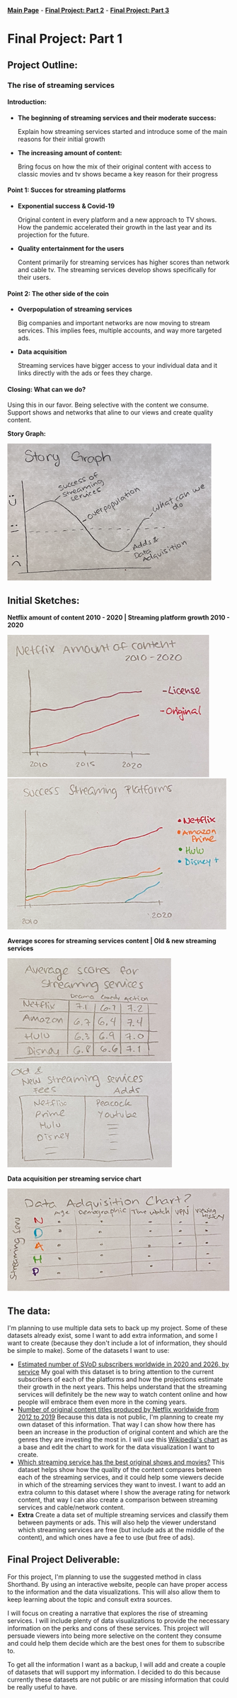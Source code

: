 [**Main Page**](https://sandrac1996.github.io/Cota_Portfolio/) - [**Final Project: Part 2**](https://sandrac1996.github.io/Cota_Portfolio/FP2.html) - [**Final Project: Part 3**](https://sandrac1996.github.io/Cota_Portfolio/FP3.html)

# Final Project: **Part 1**

## Project Outline:

### The rise of streaming services

#### Introduction:
 
 - **The beginning of streaming services and their moderate success:**
      
      Explain how streaming services started and introduce some of the main reasons for their initial growth
      
 - **The increasing amount of content:**
      
      Bring focus on how the mix of their original content with access to classic movies and tv shows became a key reason for their progress
        
#### Point 1: **Succes for streaming platforms**
    
 - **Exponential success & Covid-19**
        
   Original content in every platform and a new approach to TV shows. How the pandemic accelerated their growth in the last year and its projection for the future.
        
 - **Quality entertainment for the users**
        
   Content primarily for streaming services has higher scores than network and cable tv. The streaming services develop shows specifically for their users.
        
#### Point 2: **The other side of the coin**
    
  - **Overpopulation of streaming services**

    Big companies and important networks are now moving to stream services. This implies fees, multiple accounts, and way more targeted ads.
    
 - **Data acquisition**

    Streaming services have bigger access to your individual data and it links directly with the ads or fees they charge.
        
#### Closing: **What can we do?**
    
   Using this in our favor. Being selective with the content we consume.
   Support shows and networks that aline to our views and create quality content. 
   
**Story Graph:**

![Picture](P1_06.png)
        
## Initial Sketches:

   **Netflix amount of content 2010 - 2020           |              Streaming platform growth 2010 - 2020**
   
   ![Picture](P1_01.png)                      ![Picture](P1_02.png)
   
   **Average scores for streaming services content         |       Old & new streaming services**
   
   ![Picture](P1_03.png)                        ![Picture](P1_04.png)
   
  **Data acquisition per streaming service chart**
   
   ![Picture](P1_05.png)
 
## The data: 
I'm planning to use multiple data sets to back up my project. Some of these datasets already exist, some I want to add extra information, and some I want to create (because they don't include a lot of information, they should be simple to make).
Some of the datasets I want to use:
 - [Estimated number of SVoD subscribers worldwide in 2020 and 2026, by service](https://www.statista.com/statistics/1052770/global-svod-subscriber-count-by-platform/)
My goal with this dataset is to bring attention to the current subscribers of each of the platforms and how the projections estimate their growth in the next years. This helps understand that the streaming services will definitely be the new way to watch content online and how people will embrace them even more in the coming years.
 - [Number of original content titles produced by Netflix worldwide from 2012 to 2019](https://www.statista.com/statistics/883491/netflix-original-content-titles/)
Because this data is not public, I'm planning to create my own dataset of this information. That way I can show how there has been an increase in the production of original content and which are the genres they are investing the most in. I will use this [Wikipedia's chart](https://en.wikipedia.org/wiki/List_of_Netflix_original_programming) as a base and edit the chart to work for the data visualization I want to create. 
 - [Which streaming service has the best original shows and movies?](https://www.allconnect.com/blog/ranking-best-original-content-streaming)
This dataset helps show how the quality of the content compares between each of the streaming services, and it could help some viewers decide in which of the streaming services they want to invest. I want to add an extra column to this dataset where I show the average rating for network content, that way I can also create a comparison between streaming services and cable/network content.
 - **Extra** Create a data set of multiple streaming services and classify them between payments or ads. This will also help the viewer understand which streaming services are free (but include ads at the middle of the content), and which ones have a fee to use (but free of ads). 

   
## Final Project Deliverable:

For this project, I'm planning to use the suggested method in class Shorthand. By using an interactive website, people can have proper access to the information and the data visualizations. This will also allow them to keep learning about the topic and consult extra sources.

I will focus on creating a narrative that explores the rise of streaming services. I will include plenty of data visualizations to provide the necessary information on the perks and cons of these services. This project will persuade viewers into being more selective on the content they consume and could help them decide which are the best ones for them to subscribe to.  

To get all the information I want as a backup, I will add and create a couple of datasets that will support my information. I decided to do this because currently these datasets are not public or are missing information that could be really useful to have.

  
